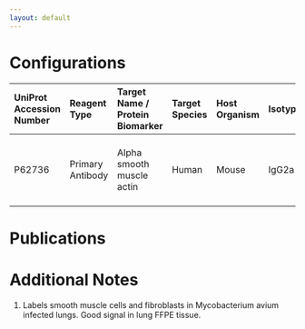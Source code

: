 ```yaml
---
layout: default
---
```


# Configurations

| UniProt Accession Number   | Reagent Type     | Target Name / Protein Biomarker   | Target Species   | Host Organism   | Isotype   | Clonality   | Vendor                   | Catalog Number   | Conjugate   | RRID       | Availability   | Method        | Tissue Preservation   | Target Tissue   | Tissue State   | Detergent         | Antigen Retrieval Conditions                                  | Dye Inactivation Conditions   | Recommend   | Agree               | Disagree   | Contributor         | Notes       |
|:---------------------------|:-----------------|:----------------------------------|:-----------------|:----------------|:----------|:------------|:-------------------------|:-----------------|:------------|:-----------|:---------------|:--------------|:----------------------|:----------------|:---------------|:------------------|:--------------------------------------------------------------|:------------------------------|:------------|:--------------------|:-----------|:--------------------|:------------|
| P62736                     | Primary Antibody | Alpha smooth muscle actin         | Human            | Mouse           | IgG2a     | 1A4         | Thermo Fisher Scientific | 53-9760-82       | AF488       | AB_2574461 | Stock          | IBEX2D Manual | FFPE                  | Lung            | Infected       | 0.3% Triton-X-100 | pH 6 for 40 minutes at 95C (AR6 Akoya Biosciences AR600250ML) | 1 mg/ml LiBH4 15 minutes      | Yes         | [0000-0003-3697-5726](https://orcid.org/0000-0003-3697-5726) | NA         | [0000-0003-3697-5726](https://orcid.org/0000-0003-3697-5726) | [1](#notes) |

# Publications



# Additional Notes

<a name="notes"></a>
1. Labels smooth muscle cells and fibroblasts in Mycobacterium avium infected lungs. Good signal in lung FFPE tissue.
